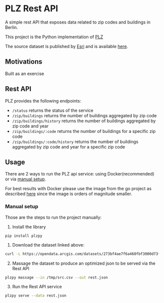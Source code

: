 # PLZ Rest API

A simple rest API that exposes data related to zip codes and buildings in Berlin.

This project is the Python implementation of [PLZ](https://github.com/noandrea/plz)

The source dataset is published by [Esri](https://www.esri.de/de-de/home) 
and is available [here](https://opendata-esri-de.opendata.arcgis.com/datasets/273bf4ae7f6a460fbf3000d73f7b2f76_0).

## Motivations

Built as an exercise

## Rest API

PLZ provides the following endpoints:

- `/status` returns the status of the service
- `/zip/buildings` returns the number of buildings aggregated by zip code
- `/zip/buildings/history` returns the number of buildings aggregated by zip code and year
- `/zip/buildings/:code` returns the number of buildings for a specific zip code
- `/zip/buildings/:code/history` returns the number of buildings aggregated by zip code and year for a specific zip code

## Usage

There are 2 ways to run the PLZ api service: using Docker(recommended) or via [manual setup](#manual-setup).

For best results with Docker please use the image from the go project as described [here](https://github.com/noandrea/plz#docker) since the image is orders of magnitude smaller.


### Manual setup

Those are the steps to run the project manually:

1. Install the library

```
pip install plzpy
```


1. Download the dataset linked above:

```sh
curl -L https://opendata.arcgis.com/datasets/273bf4ae7f6a460fbf3000d73f7b2f76_0.csv?outSR=%7B%22latestWkid%22%3A3857%2C%22wkid%22%3A102100%7D -o /tmp/src.csv
```

2. Massage the dataset to produce an optimized json to be served via the Rest API

```sh
plzpy massage --in /tmp/src.csv --out rest.json
```

3. Run the Rest API service

```sh
plzpy serve --data rest.json
```

